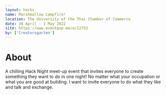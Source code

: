 ```yaml
---
layout: hacks
name: Marshmallow Campfire!
location: The University of the Thai Chamber of Commerce
date: 30 April - 1 May 2022
site: https://www.eventpop.me/e/12752
by: ['Creatorsgarten']
---
```


# About

A chilling Hack Night meet-up event that invites everyone to create something they want to do in one night! No matter what your occupation or what you are good at building. I want to invite everyone to do what they like and talk and exchange.
